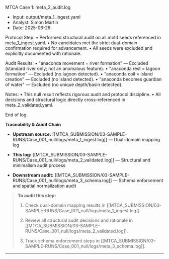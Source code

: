 MTCA Case 1: meta_2_audit.log

- Input: output/meta_1_ingest.yaml
- Analyst: Simon Martin
- Date: 2025-06-26

Protocol Step:
  • Performed structural audit on all motif seeds referenced in meta_1_ingest.yaml.
  • No candidates met the strict dual-domain confirmation required for advancement.
  • All seeds were excluded and explicitly documented with rationale.

Audit Results:
  • "anaconda movement = river formation" — Excluded (standard river only; not an anomalous feature).
  • "anaconda rest = lagoon formation" — Excluded (no lagoon detected).
  • "anaconda coil = island creation" — Excluded (no island detected).
  • "anaconda becomes guardian of water" — Excluded (no unique depth/basin detected).

Notes:
  • This null result reflects rigorous audit and protocol discipline.
  • All decisions and structural logic directly cross-referenced in meta_2_validated.yaml.

End of log.

**Traceability & Audit Chain**

- **Upstream source:** [[MTCA_SUBMISSION/03-SAMPLE-RUNS/Case_001_null/logs/meta_1_ingest.log]] — Dual-domain mapping log
    
- **This log:** [[MTCA_SUBMISSION/03-SAMPLE-RUNS/Case_001_null/logs/meta_2_validated.log]] — Structural and minimalism audit process
    
- **Downstream audit:** [[MTCA_SUBMISSION/03-SAMPLE-RUNS/Case_001_null/logs/meta_3_schema.log]] — Schema enforcement and spatial normalization audit
    

> **To audit this step:**
> 
> 1. Check dual-domain mapping results in [[MTCA_SUBMISSION/03-SAMPLE-RUNS/Case_001_null/logs/meta_1_ingest.log]].
>     
> 2. Review all structural audit decisions and rationale in [[MTCA_SUBMISSION/03-SAMPLE-RUNS/Case_001_null/logs/meta_2_validated.log]].
>     
> 3. Track schema enforcement steps in [[MTCA_SUBMISSION/03-SAMPLE-RUNS/Case_001_null/logs/meta_3_schema.log]].

---